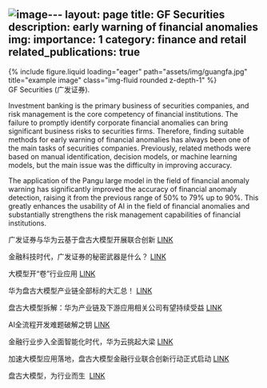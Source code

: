 ![image](https://github.com/user-attachments/assets/efbc2335-c2a1-4194-bc81-c2a611830a0b)---
layout: page
title: GF Securities
description: early warning of financial anomalies
img: 
importance: 1
category: finance and retail
related_publications: true
---

<div class="row">
    <div class="col-sm mt-3 mt-md-0">
        {% include figure.liquid loading="eager" path="assets/img/guangfa.jpg" title="example image" class="img-fluid rounded z-depth-1" %}
    </div>
</div>
<div class="caption">
    GF Securities (广发证券).
</div>

Investment banking is the primary business of securities companies, and risk management is the core competency of financial institutions. The failure to promptly identify corporate financial anomalies can bring significant business risks to securities firms. Therefore, finding suitable methods for early warning of financial anomalies has always been one of the main tasks of securities companies. Previously, related methods were based on manual identification, decision models, or machine learning models, but the main issue was the difficulty in improving accuracy.



The application of the Pangu large model in the field of financial anomaly warning has significantly improved the accuracy of financial anomaly detection, raising it from the previous range of 50% to 79% up to 90%. This greatly enhances the usability of AI in the field of financial anomalies and substantially strengthens the risk management capabilities of financial institutions.


<div class="publications">
    <p>广发证券与华为云基于盘古大模型开展联合创新 <a href="https://www.fromgeek.com/ai/588542.html">LINK</a></p>
    <p>金融科技时代，广发证券的秘密武器是什么？ <a href="https://baijiahao.baidu.com/s?id=1720661031273974580&wfr=spider&for=pc">LINK</a></p>
    <p>大模型开“卷”行业应用 <a href="https://baijiahao.baidu.com/s?id=1785126414080994200&wfr=spider&for=pc">LINK</a></p>
    <p>华为盘古大模型产业链全部标的大汇总！ <a href="https://9fzt.com/common/ebc6a4ab75d327ec646e215b43e16067.html">LINK</a></p>
    <p>盘古大模型拆解：华为产业链及下游应用相关公司有望持续受益 <a href="https://baijiahao.baidu.com/s?id=1761571685822125196&wfr=spider&for=pc">LINK</a></p>
    <p>AI全流程开发难题破解之钥 <a href="https://developer.huawei.com/consumer/cn/forum/topic/0203944726946160186">LINK</a></p>
    <p>金融行业步入全面智能化时代，华为云挑起大梁 <a href="http://xinsanban.10jqka.com.cn/20231205/c652871628.shtml">LINK</a></p>
    <p>加速大模型应用落地，盘古大模型金融行业联合创新行动正式启动 <a href="https://baijiahao.baidu.com/s?id=1783992055113056769&wfr=spider&for=pc">LINK</a></p>
    <p>盘古大模型，为行业而生  <a href="https://www.sohu.com/a/696432554_120932824">LINK</a></p>
</div>
